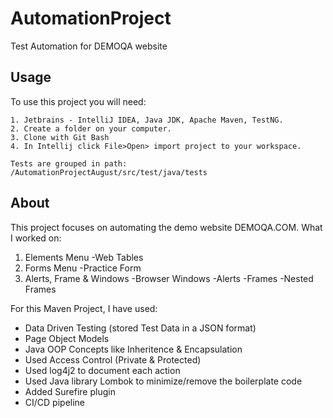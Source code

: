 # AutomationProject
Test Automation for DEMOQA website
## Usage
To use this project you will need:
```
1. Jetbrains - IntelliJ IDEA, Java JDK, Apache Maven, TestNG.
2. Create a folder on your computer.
3. Clone with Git Bash
4. In Intellij click File>Open> import project to your workspace.

Tests are grouped in path: /AutomationProjectAugust/src/test/java/tests
```
## About
This project focuses on automating the demo website DEMOQA.COM. What I worked on:

1. Elements Menu
   -Web Tables
2. Forms Menu
   -Practice Form
3. Alerts, Frame & Windows
   -Browser Windows
   -Alerts
   -Frames
   -Nested Frames
   

For this Maven Project, I have used:
- Data Driven Testing (stored Test Data in a JSON format)
- Page Object Models
- Java OOP Concepts like Inheritence & Encapsulation
- Used Access Control (Private & Protected)
- Used log4j2 to document each action
- Used Java library Lombok to minimize/remove the boilerplate code
- Added Surefire plugin
- CI/CD pipeline
